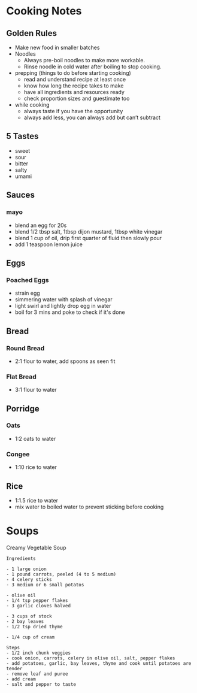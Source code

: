 # Cooking Notes

## Golden Rules

- Make new food in smaller batches
- Noodles
  - Always pre-boil noodles to make more workable.
  - Rinse noodle in cold water after boiling to stop cooking.
- prepping (things to do before starting cooking)
  - read and understand recipe at least once
  - know how long the recipe takes to make
  - have all ingredients and resources ready
  - check proportion sizes and guestimate too
- while cooking
  - always taste if you have the opportunity
  - always add less, you can always add but can’t subtract

## 5 Tastes

- sweet
- sour
- bitter
- salty
- umami

## Sauces

### mayo

- blend an egg for 20s
- blend 1/2 tbsp salt, 1tbsp dijon mustard, 1tbsp white vinegar
- blend 1 cup of oil, drip first quarter of fluid then slowly pour
- add 1 teaspoon lemon juice

## Eggs

### Poached Eggs

- strain egg
- simmering water with splash of vinegar
- light swirl and lightly drop egg in water
- boil for 3 mins and poke to check if it's done

## Bread

### Round Bread

- 2:1 flour to water, add spoons as seen fit

### Flat Bread

- 3:1 flour to water

## Porridge

### Oats

- 1:2 oats to water

### Congee

- 1:10 rice to water

## Rice

- 1:1.5 rice to water
- mix water to boiled water to prevent sticking before cooking

# Soups

Creamy Vegetable Soup

```
Ingredients

- 1 large onion
- 1 pound carrots, peeled (4 to 5 medium)
- 4 celery sticks
- 3 medium or 6 small potatos

- olive oil
- 1/4 tsp pepper flakes
- 3 garlic cloves halved

- 3 cups of stock
- 2 bay leaves
- 1/2 tsp dried thyme

- 1/4 cup of cream

Steps
- 1/2 inch chunk veggies
- cook onion, carrots, celery in olive oil, salt, pepper flakes
- add potatoes, garlic, bay leaves, thyme and cook until potatoes are tender
- remove leaf and puree
- add cream
- salt and pepper to taste
```
